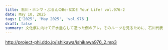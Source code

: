 ```yaml
---
title: 石川・ホンマ・ぶるんのBe-SIDE Your Life! vol.976-2
date: May 10, 2025
tags: ['2025', 'May 2025', 'vol.976']
draft: false
summary: 文化祭に向けて汗水垂らして造った例のアレ。そのルーツを見るために、石川代表は深雪の街へお出かけしたそうです。祭りのあとに、わざわざ何故...？
---
```


http://project-phi.ddo.jp/ishikawa/ishikawa976_2.mp3